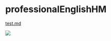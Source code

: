 # professionalEnglishHM

[test.md](https://github.com/Weirdows/professionalEnglishHM/blob/main/test.md)

![](https://github.com/Weirdows/professionalEnglishHM/blob/main/1.jpg)
